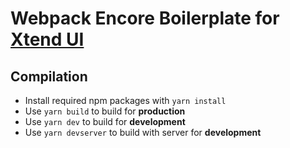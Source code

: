 # Webpack Encore Boilerplate for [Xtend UI](https://github.com/minimit/xtendui)

## Compilation

* Install required npm packages with `yarn install`
* Use `yarn build` to build for **production**
* Use `yarn dev` to build for **development**
* Use `yarn devserver` to build with server for **development**
